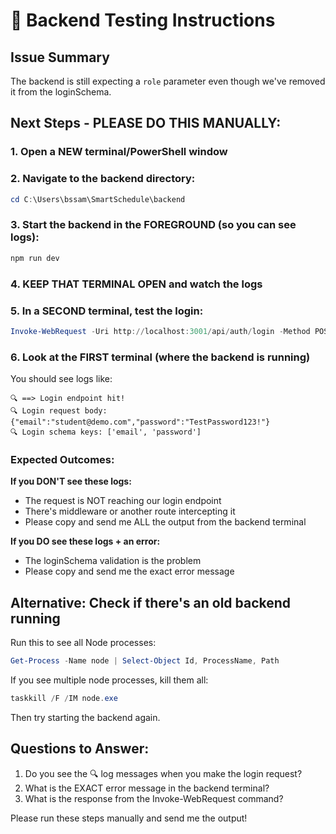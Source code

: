 # 🔧 Backend Testing Instructions

## Issue Summary
The backend is still expecting a `role` parameter even though we've removed it from the loginSchema.

## Next Steps - PLEASE DO THIS MANUALLY:

### 1. Open a NEW terminal/PowerShell window

### 2. Navigate to the backend directory:
```powershell
cd C:\Users\bssam\SmartSchedule\backend
```

### 3. Start the backend in the FOREGROUND (so you can see logs):
```powershell
npm run dev
```

### 4. **KEEP THAT TERMINAL OPEN** and watch the logs

### 5. In a SECOND terminal, test the login:
```powershell
Invoke-WebRequest -Uri http://localhost:3001/api/auth/login -Method POST -ContentType "application/json" -Body '{"email":"student@demo.com","password":"TestPassword123!"}' -UseBasicParsing
```

### 6. Look at the FIRST terminal (where the backend is running)

You should see logs like:
```
🔍 ==> Login endpoint hit!
🔍 Login request body: {"email":"student@demo.com","password":"TestPassword123!"}
🔍 Login schema keys: ['email', 'password']
```

### Expected Outcomes:

**If you DON'T see these logs:**
- The request is NOT reaching our login endpoint
- There's middleware or another route intercepting it
- Please copy and send me ALL the output from the backend terminal

**If you DO see these logs + an error:**
- The loginSchema validation is the problem
- Please copy and send me the exact error message

## Alternative: Check if there's an old backend running

Run this to see all Node processes:
```powershell
Get-Process -Name node | Select-Object Id, ProcessName, Path
```

If you see multiple node processes, kill them all:
```powershell
taskkill /F /IM node.exe
```

Then try starting the backend again.

## Questions to Answer:

1. Do you see the 🔍 log messages when you make the login request?
2. What is the EXACT error message in the backend terminal?
3. What is the response from the Invoke-WebRequest command?

Please run these steps manually and send me the output!

